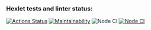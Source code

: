 ### Hexlet tests and linter status:
[![Actions Status](https://github.com/onceup/frontend-project-lvl1/workflows/hexlet-check/badge.svg)](https://github.com/onceup/frontend-project-lvl1/actions)
[![Maintainability](https://api.codeclimate.com/v1/badges/a99a88d28ad37a79dbf6/maintainability)](https://codeclimate.com/github/codeclimate/codeclimate/maintainability)
![Node CI](https://github.com/onceup/frontend-project-lvl1/workflows/.github/workflows/CI.yml/badge.svg)
[![Node CI](https://github.com/onceup/frontend-project-lvl1/workflows/CI/badge.svg?branch=master&kill_cache=1)](https://github.com/onceup/frontend-project-lvl1/actions)


